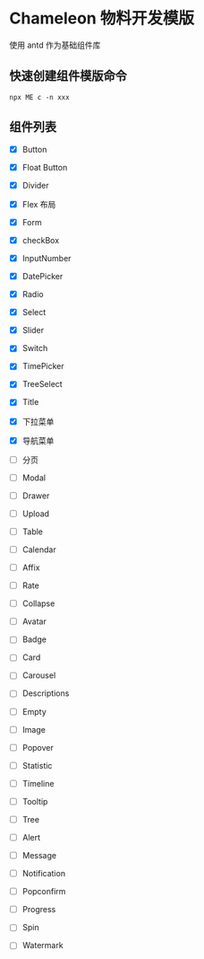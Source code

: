 # Chameleon 物料开发模版

使用 antd 作为基础组件库

## 快速创建组件模版命令

```shell
npx ME c -n xxx
```

## 组件列表

- [x] Button
- [x] Float Button
- [x] Divider
- [x] Flex 布局
- [x] Form
- [x] checkBox
- [x] InputNumber
- [x] DatePicker
- [x] Radio
- [x] Select
- [x] Slider
- [x] Switch
- [x] TimePicker
- [x] TreeSelect
- [x] Title
- [x] 下拉菜单
- [x] 导航菜单
- [ ] 分页
- [ ] Modal
- [ ] Drawer
- [ ] Upload
- [ ] Table
- [ ] Calendar
- [ ] Affix

- [ ] Rate
- [ ] Collapse
- [ ] Avatar
- [ ] Badge
- [ ] Card
- [ ] Carousel
- [ ] Descriptions
- [ ] Empty
- [ ] Image
- [ ] Popover
- [ ] Statistic
- [ ] Timeline
- [ ] Tooltip
- [ ] Tree
- [ ] Alert
- [ ] Message
- [ ] Notification
- [ ] Popconfirm
- [ ] Progress
- [ ] Spin
- [ ] Watermark
